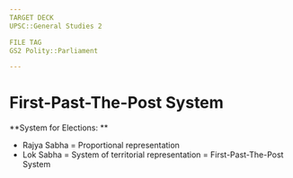 ```yaml
---
TARGET DECK
UPSC::General Studies 2

FILE TAG
GS2 Polity::Parliament

---
```


# First-Past-The-Post System
**System for Elections: **
- Rajya Sabha = Proportional representation 
- Lok Sabha = System of territorial representation = First-Past-The-Post System